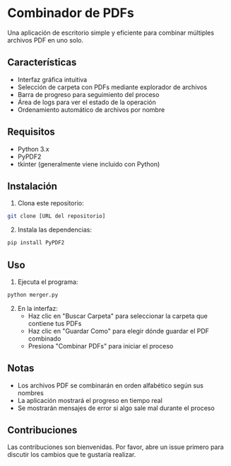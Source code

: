 # Combinador de PDFs

Una aplicación de escritorio simple y eficiente para combinar múltiples archivos PDF en uno solo.

## Características

- Interfaz gráfica intuitiva
- Selección de carpeta con PDFs mediante explorador de archivos
- Barra de progreso para seguimiento del proceso
- Área de logs para ver el estado de la operación
- Ordenamiento automático de archivos por nombre

## Requisitos

- Python 3.x
- PyPDF2
- tkinter (generalmente viene incluido con Python)

## Instalación

1. Clona este repositorio:
```bash
git clone [URL del repositorio]
```

2. Instala las dependencias:
```bash
pip install PyPDF2
```

## Uso

1. Ejecuta el programa:
```bash
python merger.py
```

2. En la interfaz:
   - Haz clic en "Buscar Carpeta" para seleccionar la carpeta que contiene tus PDFs
   - Haz clic en "Guardar Como" para elegir dónde guardar el PDF combinado
   - Presiona "Combinar PDFs" para iniciar el proceso

## Notas

- Los archivos PDF se combinarán en orden alfabético según sus nombres
- La aplicación mostrará el progreso en tiempo real
- Se mostrarán mensajes de error si algo sale mal durante el proceso

## Contribuciones

Las contribuciones son bienvenidas. Por favor, abre un issue primero para discutir los cambios que te gustaría realizar. 
